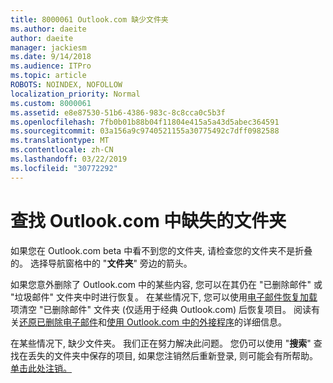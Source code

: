 ```yaml
---
title: 8000061 Outlook.com 缺少文件夹
ms.author: daeite
author: daeite
manager: jackiesm
ms.date: 9/14/2018
ms.audience: ITPro
ms.topic: article
ROBOTS: NOINDEX, NOFOLLOW
localization_priority: Normal
ms.custom: 8000061
ms.assetid: e8e87530-51b6-4386-983c-8c8cca0c5b3f
ms.openlocfilehash: 7fb0b01b88b04f11804e415a5a43d5abec364591
ms.sourcegitcommit: 03a156a9c9740521155a30775492c7dff0982588
ms.translationtype: MT
ms.contentlocale: zh-CN
ms.lasthandoff: 03/22/2019
ms.locfileid: "30772292"
---
```

# <a name="find-missing-folders-in-outlookcom"></a>查找 Outlook.com 中缺失的文件夹

如果您在 Outlook.com beta 中看不到您的文件夹, 请检查您的文件夹不是折叠的。 选择导航窗格中的 "**文件夹**" 旁边的箭头。 
  
如果您意外删除了 Outlook.com 中的某些内容, 您可以在其仍在 "已删除邮件" 或 "垃圾邮件" 文件夹中时进行恢复。 在某些情况下, 您可以使用[电子邮件恢复加载](https://appsource.microsoft.com/product/office/WA104380447)项清空 "已删除邮件" 文件夹 (仅适用于经典 Outlook.com) 后恢复项目。 阅读有关[还原已删除电子邮件](https://support.office.com/article/cf06ab1b-ae0b-418c-a4d9-4e895f83ed50)和[使用 Outlook.com 中的外接程序](https://support.office.com/article/a5672109-e4f3-4119-abea-72323e9653cf)的详细信息。
  
在某些情况下, 缺少文件夹。 我们正在努力解决此问题。 您仍可以使用 "**搜索**" 查找在丢失的文件夹中保存的项目, 如果您注销然后重新登录, 则可能会有所帮助。 [单击此处注销。](https://login.live.com/logout.srf)
  

